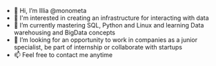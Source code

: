 - 👋 Hi, I’m Illia @monometa 
- 👀 I'm interested in creating an infrastructure for interacting with data
- 🌱 I’m currently mastering SQL, Python and Linux and learning Data warehousing and BigData concepts
- 💞️ I’m looking for an opportunity to work in companies as a junior specialist, be part of internship or collaborate with startups   
- 📫 Feel free to contact me anytime

<!---
monometa/monometa is a ✨ special ✨ repository because its `README.md` (this file) appears on your GitHub profile.
You can click the Preview link to take a look at your changes.
--->
